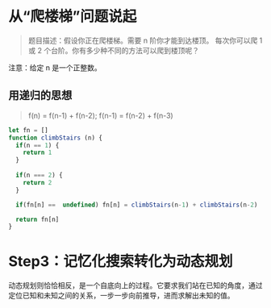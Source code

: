 # 从“爬楼梯”问题说起
> 题目描述：假设你正在爬楼梯。需要 n 阶你才能到达楼顶。
每次你可以爬 1 或 2 个台阶。你有多少种不同的方法可以爬到楼顶呢？

注意：给定 n 是一个正整数。

## 用递归的思想
> f(n) = f(n-1) + f(n-2); f(n-1) = f(n-2) + f(n-3)

```js
let fn = []
function climbStairs (n) {
  if(n == 1) {
    return 1
  }
  
  if(n === 2) {
    return 2
  }

  if(fn[n] ==  undefined) fn[n] = climbStairs(n-1) + climbStairs(n-2)

  return fn[n]
}
```
# Step3：记忆化搜索转化为动态规划
动态规划则恰恰相反，是一个自底向上的过程。它要求我们站在已知的角度，通过定位已知和未知之间的关系，一步一步向前推导，进而求解出未知的值。
